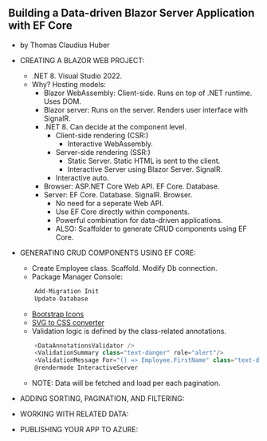 ## Building a Data-driven Blazor Server Application with EF Core
-  by Thomas Claudius Huber

- CREATING A BLAZOR WEB PROJECT:
    - .NET 8. Visual Studio 2022.
    - Why? Hosting models:
        - Blazor WebAssembly: Client-side. Runs on top of .NET runtime. Uses DOM.
        - Blazor server: Runs on the server. Renders user interface with SignalR.
        - .NET 8. Can decide at the component level.
            - Client-side rendering (CSR:)
                - Interactive WebAssembly.
            - Server-side rendering (SSR:)
                - Static Server. Static HTML is sent to the client.
                - Interactive Server using Blazor Server. SignalR.
            - Interactive auto.
        - Browser: ASP.NET Core Web API. EF Core. Database.
        - Server: EF Core. Database. SignalR. Browser.
            - No need for a seperate Web API.
            - Use EF Core directly within components.
            - Powerful combination for data-driven applications.
            - ALSO: Scaffolder to generate CRUD components using EF Core.

- GENERATING CRUD COMPONENTS USING EF CORE:
    - Create Employee class. Scaffold. Modify Db connection.
    - Package Manager Console:
    ```javascript
        Add-Migration Init
        Update-Database
    ```
    - [Bootstrap Icons](https://icons.getbootstrap.com/)
    - [SVG to CSS converter](https://www.svgbackgrounds.com/tools/svg-to-css/)
    - Validation logic is defined by the class-related annotations.
    ```javascript
        <DataAnnotationsValidator />
        <ValidationSummary class="text-danger" role="alert"/>
        <ValidationMessage For="() => Employee.FirstName" class="text-danger" />
        @rendermode InteractiveServer
    ```
    - NOTE: Data will be fetched and load per each pagination.

- ADDING SORTING, PAGINATION, AND FILTERING:

- WORKING WITH RELATED DATA:

- PUBLISHING YOUR APP TO AZURE:
